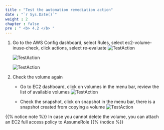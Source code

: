 ```yaml
---
title : "Test the automation remediation action"
date : "`r Sys.Date()`"
weight : 2
chapter : false
pre : " <b> 4.2 </b> "
---
```


1. Go to the AWS Config dashboard, select Rules, select ec2-volume-inuse-check, click actions, select re-evaluate
   ![TestAction](../../image/4/4.2.1.png)
 

   ![TestAction](../../image/4/4.2.2.png)


   ![TestAction](../../image/4/4.2.3.png)

 

2. Check the volume again
   - Go to EC2 dashboard, click on volumes in the menu bar, review the list of available volumes
   ![TestAction](../../image/4/4.2.4.png)

   - Check the snapshot, click on snapshot in the menu bar, there is a snapshot created from copying a volume
   ![TestAction](../../image/4/4.2.5.png)

  
{{% notice note %}}
In case you cannot delete the volume, you can attach an EC2 full access policy to AssumeRole
{{% /notice %}}

